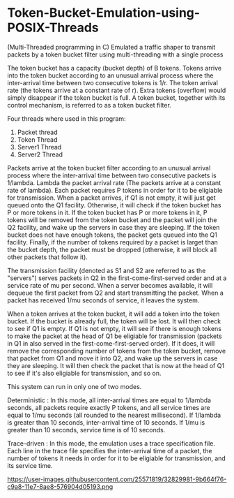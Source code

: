 # Token-Bucket-Emulation-using-POSIX-Threads
(Multi-Threaded programming in C)
Emulated a traffic shaper to transmit packets by a token bucket filter using multi-threading with a single process

The token bucket has a capacity (bucket depth) of B tokens. Tokens arrive into the token bucket according to an unusual arrival process where the inter-arrival time between two consecutive tokens is 1/r. The token arrival rate (the tokens arrive at a constant rate of r). Extra tokens (overflow) would simply disappear if the token bucket is full. A token bucket, together with its control mechanism, is referred to as a token bucket filter.

Four threads where used in this program:
1. Packet thread
2. Token Thread
3. Server1 Thread
4. Server2 Thread

Packets arrive at the token bucket filter according to an unusual arrival process where the inter-arrival time between two consecutive packets is 1/lambda. Lambda the packet arrival rate (The packets arrive at a constant rate of lambda). Each packet requires P tokens in order for it to be eligiable for transmission. When a packet arrives, if Q1 is not empty, it will just get queued onto the Q1 facility. Otherwise, it will check if the token bucket has P or more tokens in it. If the token bucket has P or more tokens in it, P tokens will be removed from the token bucket and the packet will join the Q2 facility, and wake up the servers in case they are sleeping. If the token bucket does not have enough tokens, the packet gets queued into the Q1 facility. Finally, if the number of tokens required by a packet is larget than the bucket depth, the packet must be dropped (otherwise, it will block all other packets that follow it).

The transmission facility (denoted as S1 and S2 are referred to as the "servers") serves packets in Q2 in the first-come-first-served order and at a service rate of mu per second. When a server becomes available, it will dequeue the first packet from Q2 and start transmitting the packet. When a packet has received 1/mu seconds of service, it leaves the system.

When a token arrives at the token bucket, it will add a token into the token bucket. If the bucket is already full, the token will be lost. It will then check to see if Q1 is empty. If Q1 is not empty, it will see if there is enough tokens to make the packet at the head of Q1 be eligiable for transmission (packets in Q1 in also served in the first-come-first-served order). If it does, it will remove the corresponding number of tokens from the token bucket, remove that packet from Q1 and move it into Q2, and wake up the servers in case they are sleeping. It will then check the packet that is now at the head of Q1 to see if it's also eligiable for transmission, and so on.

This system can run in only one of two modes.

Deterministic	 : 	In this mode, all inter-arrival times are equal to 1/lambda seconds, all packets require exactly P tokens, and all service times are equal to 1/mu seconds (all rounded to the nearest millisecond). If 1/lambda is greater than 10 seconds, inter-arrival time of 10 seconds. If 1/mu is greater than 10 seconds, service time is of 10 seconds.
 
Trace-driven	 : 	In this mode, the emulation uses a trace specification file. Each line in the trace file specifies the inter-arrival time of a packet, the number of tokens it needs in order for it to be eligiable for transmission, and its service time.


https://user-images.githubusercontent.com/25571819/32829981-9b664f76-c9a8-11e7-8ae8-576904d05193.png
